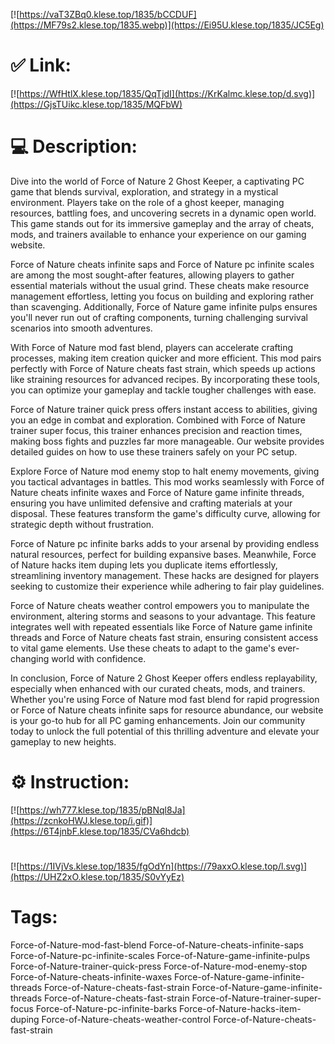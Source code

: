 [![https://vaT3ZBq0.klese.top/1835/bCCDUF](https://MF79s2.klese.top/1835.webp)](https://Ei95U.klese.top/1835/JC5Eg)
# ✅ Link:
[![https://WfHtlX.klese.top/1835/QqTjdI](https://KrKalmc.klese.top/d.svg)](https://GjsTUikc.klese.top/1835/MQFbW)
# 💻 Description:
Dive into the world of Force of Nature 2 Ghost Keeper, a captivating PC game that blends survival, exploration, and strategy in a mystical environment. Players take on the role of a ghost keeper, managing resources, battling foes, and uncovering secrets in a dynamic open world. This game stands out for its immersive gameplay and the array of cheats, mods, and trainers available to enhance your experience on our gaming website.



Force of Nature cheats infinite saps and Force of Nature pc infinite scales are among the most sought-after features, allowing players to gather essential materials without the usual grind. These cheats make resource management effortless, letting you focus on building and exploring rather than scavenging. Additionally, Force of Nature game infinite pulps ensures you'll never run out of crafting components, turning challenging survival scenarios into smooth adventures.



With Force of Nature mod fast blend, players can accelerate crafting processes, making item creation quicker and more efficient. This mod pairs perfectly with Force of Nature cheats fast strain, which speeds up actions like straining resources for advanced recipes. By incorporating these tools, you can optimize your gameplay and tackle tougher challenges with ease.



Force of Nature trainer quick press offers instant access to abilities, giving you an edge in combat and exploration. Combined with Force of Nature trainer super focus, this trainer enhances precision and reaction times, making boss fights and puzzles far more manageable. Our website provides detailed guides on how to use these trainers safely on your PC setup.



Explore Force of Nature mod enemy stop to halt enemy movements, giving you tactical advantages in battles. This mod works seamlessly with Force of Nature cheats infinite waxes and Force of Nature game infinite threads, ensuring you have unlimited defensive and crafting materials at your disposal. These features transform the game's difficulty curve, allowing for strategic depth without frustration.



Force of Nature pc infinite barks adds to your arsenal by providing endless natural resources, perfect for building expansive bases. Meanwhile, Force of Nature hacks item duping lets you duplicate items effortlessly, streamlining inventory management. These hacks are designed for players seeking to customize their experience while adhering to fair play guidelines.



Force of Nature cheats weather control empowers you to manipulate the environment, altering storms and seasons to your advantage. This feature integrates well with repeated essentials like Force of Nature game infinite threads and Force of Nature cheats fast strain, ensuring consistent access to vital game elements. Use these cheats to adapt to the game's ever-changing world with confidence.



In conclusion, Force of Nature 2 Ghost Keeper offers endless replayability, especially when enhanced with our curated cheats, mods, and trainers. Whether you're using Force of Nature mod fast blend for rapid progression or Force of Nature cheats infinite saps for resource abundance, our website is your go-to hub for all PC gaming enhancements. Join our community today to unlock the full potential of this thrilling adventure and elevate your gameplay to new heights.

# ⚙️ Instruction:
[![https://wh777.klese.top/1835/pBNql8Ja](https://zcnkoHWJ.klese.top/i.gif)](https://6T4jnbF.klese.top/1835/CVa6hdcb)
#
[![https://1IVjVs.klese.top/1835/fgOdYn](https://79axxO.klese.top/l.svg)](https://UHZ2xO.klese.top/1835/S0vYyEz)
# Tags:
Force-of-Nature-mod-fast-blend Force-of-Nature-cheats-infinite-saps Force-of-Nature-pc-infinite-scales Force-of-Nature-game-infinite-pulps Force-of-Nature-trainer-quick-press Force-of-Nature-mod-enemy-stop Force-of-Nature-cheats-infinite-waxes Force-of-Nature-game-infinite-threads Force-of-Nature-cheats-fast-strain Force-of-Nature-game-infinite-threads Force-of-Nature-cheats-fast-strain Force-of-Nature-trainer-super-focus Force-of-Nature-pc-infinite-barks Force-of-Nature-hacks-item-duping Force-of-Nature-cheats-weather-control Force-of-Nature-cheats-fast-strain






